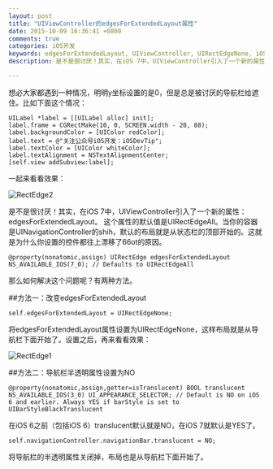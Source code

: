```yaml
---
layout: post
title: "UIViewController的edgesForExtendedLayout属性"
date: 2015-10-09 16:36:41 +0800
comments: true
categories: iOS开发
keywords: edgesForExtendedLayout, UIViewController, UIRectEdgeNone, iOS开发, 刚刚在线
description: 是不是很讨厌！其实，在iOS 7中，UIViewController引入了一个新的属性：edgesForExtendedLayout。 这个属性的默认值是UIRectEdgeAll。当你的容器是UINavigationController的shih，默认的布局就是从状态栏的顶部开始的。这就是为什么你设置的控件都往上漂移了66ot的原因。

---
```


想必大家都遇到一种情况，明明y坐标设置的是0，但是总是被讨厌的导航栏给遮住。比如下面这个情况：
 
    UILabel *label = [[UILabel alloc] init];
    label.frame = CGRectMake(10, 0, SCREEN.width - 20, 88);
    label.backgroundColor = [UIColor redColor];
    label.text = @"关注公众号iOS开发：iOSDevTip";
    label.textColor = [UIColor whiteColor];
    label.textAlignment = NSTextAlignmentCenter;
    [self.view addSubview:label];
 
一起来看看效果：

![RectEdge2](http://images.90159.com/10/RectEdge2.png)

是不是很讨厌！其实，在iOS 7中，UIViewController引入了一个新的属性：edgesForExtendedLayout。 这个属性的默认值是UIRectEdgeAll。当你的容器是UINavigationController的shih，默认的布局就是从状态栏的顶部开始的。这就是为什么你设置的控件都往上漂移了66ot的原因。 
 
   	@property(nonatomic,assign) UIRectEdge edgesForExtendedLayout NS_AVAILABLE_IOS(7_0); // Defaults to UIRectEdgeAll

那么如何解决这个问题呢？有两种方法。

##方法一：改变edgesForExtendedLayout

	self.edgesForExtendedLayout = UIRectEdgeNone;

将edgesForExtendedLayout属性设置为UIRectEdgeNone，这样布局就是从导航栏下面开始了。设置之后，再来看看效果：

![RectEdge1](http://images.90159.com/10/RectEdge1.png)


##方法二：导航栏半透明属性设置为NO

	@property(nonatomic,assign,getter=isTranslucent) BOOL translucent NS_AVAILABLE_IOS(3_0) UI_APPEARANCE_SELECTOR; // Default is NO on iOS 6 and earlier. Always YES if barStyle is set to UIBarStyleBlackTranslucent

在iOS 6之前（包括iOS 6）translucent默认就是NO，在iOS 7就默认是YES了。

    self.navigationController.navigationBar.translucent = NO;
    
将导航栏的半透明属性关闭掉，布局也是从导航栏下面开始了。
